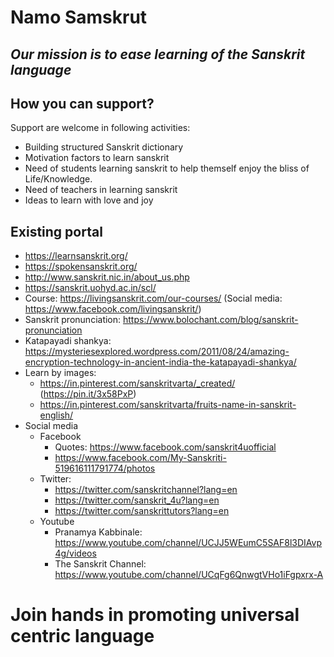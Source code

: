 # Namo Samskrut

## _Our mission is to ease learning of the Sanskrit language_

## How you can support?

Support are welcome in following activities:

* Building structured Sanskrit dictionary
* Motivation factors to learn sanskrit
* Need of students learning sanskrit to help themself enjoy the bliss of Life/Knowledge.
* Need of teachers in learning sanskrit
* Ideas to learn with love and joy

## Existing portal

* https://learnsanskrit.org/
* https://spokensanskrit.org/
* http://www.sanskrit.nic.in/about_us.php
* https://sanskrit.uohyd.ac.in/scl/
* Course: https://livingsanskrit.com/our-courses/  (Social media: https://www.facebook.com/livingsanskrit/)
* Sanskrit pronunciation: https://www.bolochant.com/blog/sanskrit-pronunciation
* Katapayadi shankya: https://mysteriesexplored.wordpress.com/2011/08/24/amazing-encryption-technology-in-ancient-india-the-katapayadi-shankya/
* Learn by images:
  * https://in.pinterest.com/sanskritvarta/_created/  (https://pin.it/3x58PxP)
  * https://in.pinterest.com/sanskritvarta/fruits-name-in-sanskrit-english/
* Social media
  * Facebook
    * Quotes: https://www.facebook.com/sanskrit4uofficial
    * https://www.facebook.com/My-Sanskriti-519616111791774/photos
  * Twitter:
    * https://twitter.com/sanskritchannel?lang=en
    * https://twitter.com/sanskrit_4u?lang=en
    * https://twitter.com/sanskrittutors?lang=en
  * Youtube
    * Pranamya Kabbinale: https://www.youtube.com/channel/UCJJ5WEumC5SAF8l3DIAvp4g/videos
    * The Sanskrit Channel: https://www.youtube.com/channel/UCqFg6QnwgtVHo1iFgpxrx-A
# Join hands in promoting universal centric language 
